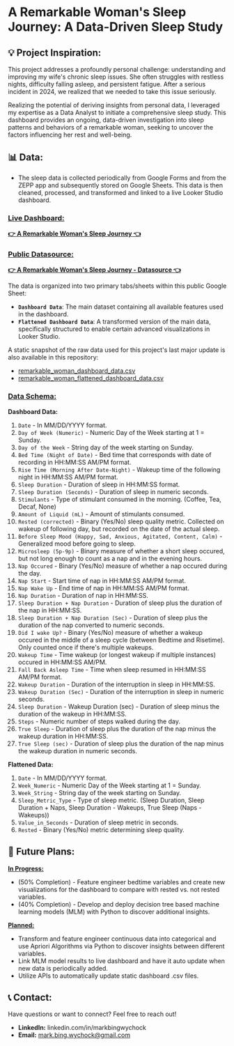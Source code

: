 # A Remarkable Woman's Sleep Journey: A Data-Driven Sleep Study

## 💡 Project Inspiration:

This project addresses a profoundly personal challenge: understanding and improving my wife's chronic sleep issues. She often struggles with restless nights, difficulty falling asleep, and persistent fatigue.  After a serious incident in 2024, we realized that we needed to take this issue seriously.

Realizing the potential of deriving insights from personal data, I leveraged my expertise as a Data Analyst to initiate a comprehensive sleep study. This dashboard provides an ongoing, data-driven investigation into sleep patterns and behaviors of a remarkable woman, seeking to uncover the factors influencing her rest and well-being.

## 📊 Data:

* The sleep data is collected periodically from Google Forms and from the ZEPP app and subsequently stored on Google Sheets. This data is then cleaned, processed, and transformed and linked to a live Looker Studio dashboard.

### <ins>Live Dashboard:</ins>
[**👉 A Remarkable Woman's Sleep Journey 👈**](https://lookerstudio.google.com/reporting/5f8bfcfc-974b-4822-8266-00d644420626)

### <ins>Public Datasource:</ins>
[**👉 A Remarkable Woman's Sleep Journey - Datasource 👈**](https://docs.google.com/spreadsheets/d/1yWikevLd1LhvP6sW2UZa3YY1vUg9E9ngGVitZTN9lzg/edit?usp=sharing)

The data is organized into two primary tabs/sheets within this public Google Sheet:
* **`Dashboard Data`**: The main dataset containing all available features used in the dashboard.
* **`Flattened Dashboard Data`**: A transformed version of the main data, specifically structured to enable certain advanced visualizations in Looker Studio.

A static snapshot of the raw data used for this project's last major update is also available in this repository: 
* [remarkable_woman_dashboard_data.csv](https://github.com/Mark-Bing-Wychock/Remarkable-Woman-Sleep-Study/blob/main/remarkable_woman_dashboard_data.csv)
* [remarkable_woman_flattened_dashboard_data.csv](https://github.com/Mark-Bing-Wychock/Remarkable-Woman-Sleep-Study/blob/main/remarkable_woman_flattened_dashboard_data.csv)

### **<ins>Data Schema:</ins>**
**Dashboard Data:**
1. `Date` - In MM/DD/YYYY format.
2. `Day of Week (Numeric)` - Numeric Day of the Week starting at 1 = Sunday.
3. `Day of the Week` - String day of the week starting on Sunday.
4. `Bed Time (Night of Date)` - Bed time that corresponds with date of recording in HH:MM:SS AM/PM format.
5. `Rise Time (Morning After Date-Night)` - Wakeup time of the following night in HH:MM:SS AM/PM format.
6. `Sleep Duration`	- Duration of sleep in HH:MM:SS format.
7. `Sleep Duration (Seconds)`	- Duration of sleep in numeric seconds.
8. `Stimulants`	- Type of stimulant consumed in the morning. (Coffee, Tea, Decaf, None)
9. `Amount of Liquid (mL)` - Amount of stimulants consumed.	
10. `Rested (corrected)` - Binary (Yes/No) sleep quality metric.  Collected on wakeup of following day, but recorded on the date of the actual sleep. 
11. `Before Sleep Mood (Happy, Sad, Anxious, Agitated, Content, Calm)` - Generalized mood before going to sleep.
12. `Microsleep (5p-9p)` - Binary measure of whether a short sleep occured, but not long enough to count as a nap and in the evening hours.
13. `Nap Occured`	- Binary (Yes/No) measure of whether a nap occured during the day.
14. `Nap Start`	- Start time of nap in HH:MM:SS AM/PM format.
15. `Nap Wake Up`	- End time of nap in HH:MM:SS AM/PM format.
16. `Nap Duration`	- Duration of nap in HH:MM:SS.
17. `Sleep Duration + Nap Duration`	- Duration of sleep plus the duration of the nap in HH:MM:SS.
18. `Sleep Duration + Nap Duration (Sec)`	- Duration of sleep plus the duration of the nap converted to numeric seconds.
19. `Did I wake Up?` - Binary (Yes/No) measure of whether	a wakeup occured in the middle of a sleep cycle (between Bedtime and Risetime).  Only counted once if there's multiple wakeups.
20. `Wakeup Time`	- Time wakeup (or longest wakeup if multiple instances) occured in HH:MM:SS AM/PM.
21. `Fall Back Asleep Time`	- Time when sleep resumed in HH:MM:SS AM/PM format.
22. `Wakeup Duration`	- Duration of the interruption in sleep in HH:MM:SS.
23. `Wakeup Duration (Sec)`	- Duration of the interruption in sleep in numeric seconds.
24. `Sleep Duration` - Wakeup Duration (sec)	- Duration of sleep minus the duration of the wakeup in HH:MM:SS.
25. `Steps` - Numeric number of steps walked during the day.
26. `True Sleep` - Duration of sleep plus the duration of the nap minus the wakeup duration in HH:MM:SS.
27. `True Sleep (sec)` - Duration of sleep plus the duration of the nap minus the wakeup duration in numeric seconds.

**Flattened Data:**
1. `Date` - In MM/DD/YYYY format.
2. `Week_Numeric` - Numeric Day of the Week starting at 1 = Sunday.
3. `Week_String` - String day of the week starting on Sunday.
4. `Sleep_Metric_Type` - Type of sleep metric.  (Sleep Duration, Sleep Duration + Naps, Sleep Duration - Wakeups, True Sleep (Naps - Wakeups))
5. `Value_in_Seconds` - Duration of sleep metric in seconds.
6. `Rested` - Binary (Yes/No) metric determining sleep quality. 
                          				
## 🚀 **Future Plans:**

**<ins>In Progress:</ins>**
* (50% Completion) - Feature engineer bedtime variables and create new visualizations for the dashboard to compare with rested vs. not rested variables.
* (40% Completion) - Develop and deploy decision tree based machine learning models (MLM) with Python to discover additional insights.

**<ins>Planned:</ins>**
* Transform and feature engineer continuous data into categorical and use Apriori Algorithms via Python to discover insights between different variables.
* Link MLM model results to live dashboard and have it auto update when new data is periodically added.
* Utilize APIs to automatically update static dashboard .csv files.

## 📞 **Contact:**
Have questions or want to connect? Feel free to reach out!

* **LinkedIn:** linkedin.com/in/markbingwychock
* **Email:** mark.bing.wychock@gmail.com

